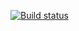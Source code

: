 [![Build status](https://ci.appveyor.com/api/projects/status/qi7rs8pp6n4tx1cn?svg=true)](https://ci.appveyor.com/project/MaryVanyush/map)